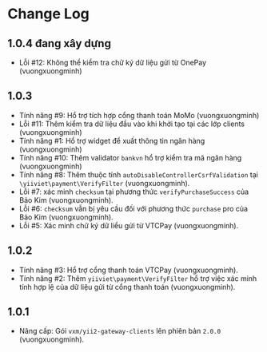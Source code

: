 Change Log
==========================

1.0.4 đang xây dựng
--------------------------
- Lỗi #12: Không thể kiểm tra chữ ký dữ liệu gửi từ OnePay (vuongxuongminh)

1.0.3
--------------------------

- Tính năng #9: Hổ trợ tích hợp cổng thanh toán MoMo (vuongxuongminh)
- Lỗi #11: Thêm kiểm tra dữ liệu đầu vào khi khởi tạo tại các lớp clients (vuongxuongminh)
- Tính năng #1: Hổ trợ widget để xuất thông tin ngân hàng (vuongxuongminh)
- Tính năng #10: Thêm validator `bankvn` hổ trợ kiểm tra mã ngân hàng (vuongxuongminh)
- Tính năng #8: Thêm thuộc tính `autoDisableControllerCsrfValidation` tại `\yiiviet\payment\VerifyFilter` (vuongxuongminh). 
- Lỗi #7: xác minh `checksum` tại phương thức `verifyPurchaseSuccess` của Bảo Kim (vuongxuongminh).
- Lỗi #6: `checksum` vẫn bị yêu cầu đối với phương thức `purchase` pro của Bảo Kim (vuongxuongminh).
- Lỗi #5: Xác minh chữ ký dữ liểu gửi từ VTCPay (vuongxuongminh).

1.0.2
--------------------------

- Tính năng #3: Hổ trợ cổng thanh toán VTCPay (vuongxuongminh).
- Tính năng #2: Thêm `yiiviet\payment\VerifyFilter` hổ trợ việc xác minh tính hợp lệ của dữ liệu
gửi từ cổng thanh toán (vuongxuongminh).

1.0.1
--------------------------

- Nâng cấp: Gói `vxm/yii2-gateway-clients` lên phiên bản `2.0.0` (vuongxuongminh).
